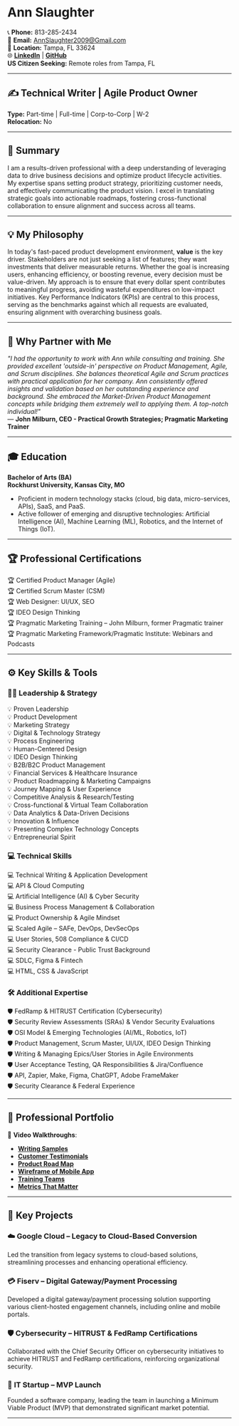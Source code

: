 # Ann Slaughter

📞 **Phone:** 813-285-2434  
📧 **Email:** AnnSlaughter2009@Gmail.com  
📍 **Location:** Tampa, FL 33624  
🌐 [**LinkedIn**](https://www.linkedin.com/in/annslaughter/) | [**GitHub**](https://github.com/AnnSlaughter2009)  
   **US Citizen Seeking:** Remote roles from Tampa, FL

---

## ✍️ **Technical Writer | Agile Product Owner**

**Type:** Part-time | Full-time | Corp-to-Corp | W-2  
**Relocation:** No

---

## 📄 **Summary**

I am a results-driven professional with a deep understanding of leveraging data to drive business decisions and optimize product lifecycle activities. My expertise spans setting product strategy, prioritizing customer needs, and effectively communicating the product vision. I excel in translating strategic goals into actionable roadmaps, fostering cross-functional collaboration to ensure alignment and success across all teams.

---

## 💡 **My Philosophy**

In today's fast-paced product development environment, **value** is the key driver. Stakeholders are not just seeking a list of features; they want investments that deliver measurable returns. Whether the goal is increasing users, enhancing efficiency, or boosting revenue, every decision must be value-driven. My approach is to ensure that every dollar spent contributes to meaningful progress, avoiding wasteful expenditures on low-impact initiatives. Key Performance Indicators (KPIs) are central to this process, serving as the benchmarks against which all requests are evaluated, ensuring alignment with overarching business goals.

---

## 🤝 **Why Partner with Me**

*"I had the opportunity to work with Ann while consulting and training. She provided excellent 'outside-in' perspective on Product Management, Agile, and Scrum disciplines. She balances theoretical Agile and Scrum practices with practical application for her company. Ann consistently offered insights and validation based on her outstanding experience and background. She embraced the Market-Driven Product Management concepts while bridging them extremely well to applying them. A top-notch individual!"*  
— **John Milburn, CEO - Practical Growth Strategies; Pragmatic Marketing Trainer**

---

## 🎓 **Education**

**Bachelor of Arts (BA)**  
**Rockhurst University, Kansas City, MO**  
- Proficient in modern technology stacks (cloud, big data, micro-services, APIs), SaaS, and PaaS.  
- Active follower of emerging and disruptive technologies: Artificial Intelligence (AI), Machine Learning (ML), Robotics, and the Internet of Things (IoT).

---

## 🏆 **Professional Certifications**

🏆 Certified Product Manager (Agile)  
🏆 Certified Scrum Master (CSM)  
🏆 Web Designer: UI/UX, SEO  
🏆 IDEO Design Thinking  
🏆 Pragmatic Marketing Training – John Milburn, former Pragmatic trainer  
🏆 Pragmatic Marketing Framework/Pragmatic Institute: Webinars and Podcasts

---

## ⚙️ **Key Skills & Tools**

### 👩‍💼 **Leadership & Strategy**
💡 Proven Leadership  
💡 Product Development  
💡 Marketing Strategy  
💡 Digital & Technology Strategy  
💡 Process Engineering  
💡 Human-Centered Design  
💡 IDEO Design Thinking  
💡 B2B/B2C Product Management  
💡 Financial Services & Healthcare Insurance  
💡 Product Roadmapping & Marketing Campaigns  
💡 Journey Mapping & User Experience  
💡 Competitive Analysis & Research/Testing  
💡 Cross-functional & Virtual Team Collaboration  
💡 Data Analytics & Data-Driven Decisions  
💡 Innovation & Influence  
💡 Presenting Complex Technology Concepts  
💡 Entrepreneurial Spirit

### 💻 **Technical Skills**
💻 Technical Writing & Application Development  
💻 API & Cloud Computing  
💻 Artificial Intelligence (AI) & Cyber Security  
💻 Business Process Management & Collaboration  
💻 Product Ownership & Agile Mindset  
💻 Scaled Agile – SAFe, DevOps, DevSecOps  
💻 User Stories, 508 Compliance & CI/CD  
💻 Security Clearance - Public Trust Background  
💻 SDLC, Figma & Fintech  
💻 HTML, CSS & JavaScript

### 🛠️ **Additional Expertise**
🛡️ FedRamp & HITRUST Certification (Cybersecurity)  
🛡️ Security Review Assessments (SRAs) & Vendor Security Evaluations  
🛡️ OSI Model & Emerging Technologies (AI/ML, Robotics, IoT)  
🛡️ Product Management, Scrum Master, UI/UX, IDEO Design Thinking  
🛡️ Writing & Managing Epics/User Stories in Agile Environments  
🛡️ User Acceptance Testing, QA Responsibilities & Jira/Confluence  
🛡️ API, Zapier, Make, Figma, ChatGPT, Adobe FrameMaker  
🛡️ Security Clearance & Federal Experience

---

## 📂 **Professional Portfolio**

🎥 **Video Walkthroughs**:  
- [**Writing Samples**](https://www.loom.com/share/6270b9c16c054180968e1deded9485ec?sid=df446086-48aa-4aa7-87f4-6bc6548f30f4)
- [**Customer Testimonials**](https://youtu.be/YxXAlzNJZxU)  
- [**Product Road Map**](https://youtu.be/O1zwmcTxSDM)  
- [**Wireframe of Mobile App**](https://youtu.be/KXp_apnY4mA)  
- [**Training Teams**](https://youtu.be/jpEVIDQjqOU)  
- [**Metrics That Matter**](https://youtu.be/lv761YSpwMc)

---

## 🔑 **Key Projects**

### ☁️ **Google Cloud – Legacy to Cloud-Based Conversion**
Led the transition from legacy systems to cloud-based solutions, streamlining processes and enhancing operational efficiency.

### 💳 **Fiserv – Digital Gateway/Payment Processing**
Developed a digital gateway/payment processing solution supporting various client-hosted engagement channels, including online and mobile portals.

### 🛡️ **Cybersecurity – HITRUST & FedRamp Certifications**
Collaborated with the Chief Security Officer on cybersecurity initiatives to achieve HITRUST and FedRamp certifications, reinforcing organizational security.

### 🚀 **IT Startup – MVP Launch**
Founded a software company, leading the team in launching a Minimum Viable Product (MVP) that demonstrated significant market potential.

---
